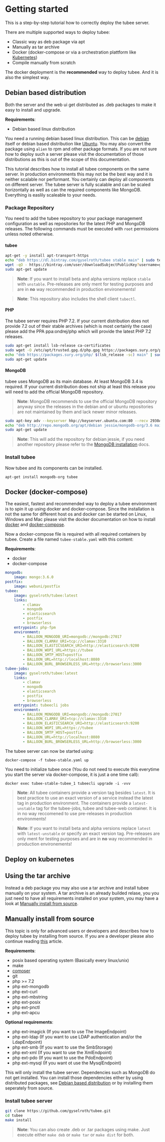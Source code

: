 # Getting started

This is a step-by-step tutorial how to correctly deploy the tubee server.

There are multiple supported ways to deploy tubee:

* Classic way as deb package via apt
* Manually as tar archive
* Docker (docker-compose or via a orchestration plattform like [Kubernetes](https://kubernetes.io/docs/concepts/overview/what-is-kubernetes/))
* Compile manually from scratch

The docker deployment is the **recommended** way to deploy tubee. And it is also the simplest way.

## Debian based distribution

Both the server and the web ui get distributed as .deb packages to make it easy to install and upgrade.

**Requirements**:
* Debian based linux distribution

You need a running debian based linux distribution. This can be [debian](https://www.debian.org) itself or debian based distribution like [Ubuntu](https://www.ubuntu.com). You may also convert the package using `alien` to rpm and other package formats. 
If you are not sure how to deploy such a server please visit the documentation of those distributions as this is out of the scope of this documentation.

This tutorial describes how to install all tubee components on the same server. In production environments this may not be the best way and it is neither scalable nor performant. You certainly can deploy all components on different server. The tubee server is fully scalable and can be scaled horizontally as well as can the required components like MongoDB. Everything is easlily scaleable to your needs.

### Package Repository

You need to add the tubee repository to your package management configuration as well as repositories for the latest PHP and MongoDB releases.
The following commands must be executed with `root` permissions unless noted otherwise.

#### tubee
```sh
apt-get -y install apt-transport-https
echo "deb https://dl.bintray.com/gyselroth/tubee stable main" | sudo tee -a /etc/apt/sources.list
wget -qO - https://bintray.com/user/downloadSubjectPublicKey?username=gyselroth | sudo apt-key add -
sudo apt-get update
```

>**Note**: If you want to install beta and alpha versions replace `stable` with `unstable`. Pre-releases are only ment for testing purposes and are in **no** way recommended in production environements!

>**Note**: This repository also includes the shell client `tubectl`.

#### PHP
The tubee server requires PHP 7.2. If your current distribution does not provide 7.2 out of their stable archives (which is most certainly the case) please add the PPA ppa:ondrej/php which will provide the latest PHP 7.2 releases.

```sh
sudo apt-get install lsb-release ca-certificates
sudo wget -O /etc/apt/trusted.gpg.d/php.gpg https://packages.sury.org/php/apt.gpg
echo "deb https://packages.sury.org/php/ $(lsb_release -sc) main" | sudo tee /etc/apt/sources.list.d/php.list
sudo apt-get update
```

#### MongoDB
tubee uses MongoDB as its main database. At least MongoDB 3.4 is required. If your current distribution does not ship at least this release you will need to add the official MongoDB repository.

>**Note**: MongoDB recommends to use the official MongoDB repository anyway since the releases in the debian and or ubuntu repositories are not maintained by them and lack newer minor releases.

```sh
sudo apt-key adv --keyserver hkp://keyserver.ubuntu.com:80 --recv 2930ADAE8CAF5059EE73BB4B58712A2291FA4AD5
echo "deb http://repo.mongodb.org/apt/debian jessie/mongodb-org/3.6 main" | sudo tee /etc/apt/sources.list.d/mongodb-org-3.6.list
sudo apt-get update
``` 

>**Note**: This will add the repository for debian jessie, if you need another repository please refer to the [MongoDB installation](https://docs.mongodb.com/manual/administration/install-on-linux/) docs.

### Install tubee
Now tubee and its components can be installed.
```
apt-get install mongodb-org tubee
```

## Docker (docker-compose)

The easiest, fastest and recommended way to deploy a tubee environment is to spin it up using docker and docker-compose.
Since the installation is not the same for different host os and docker can be started on Linux, Windows and Mac please visit 
the docker documentation on how to install [docker](https://docs.docker.com/install) and [docker-compose](https://docs.docker.com/compose/install).

Now a docker-compose file is required with all required containers by tubee.
Create a file named `tubee-stable.yaml` with this content:

**Requirements**:
* docker
* docker-compose


```yaml
mongodb:
    image: mongo:3.6.0
postfix:
    image: webuni/postfix
tubee:
    image: gyselroth/tubee:latest
    links:
        - clamav
        - mongodb
        - elasticsearch
        - postfix
        - browserless
    entrypoint: php-fpm
    environment:
        - BALLOON_MONGODB_URI=mongodb://mongodb:27017
        - BALLOON_CLAMAV_URI=tcp://clamav:3310
        - BALLOON_ELASTICSEARCH_URI=http://elasticsearch:9200
        - BALLOON_WOPI_URL=https://tubee
        - BALLOON_SMTP_HOST=postfix
        - BALLOON_URL=http://localhost:8080
        - BALLOON_BURL_BROWSERLESS_URL=http://browserless:3000
tubee-jobs:
    image: gyselroth/tubee:latest
    links:
        - clamav
        - mongodb
        - elasticsearch
        - postfix
        - browserless
    entrypoint: tubeecli jobs
    environment:
        - BALLOON_MONGODB_URI=mongodb://mongodb:27017
        - BALLOON_CLAMAV_URI=tcp://clamav:3310
        - BALLOON_ELASTICSEARCH_URI=http://elasticsearch:9200
        - BALLOON_WOPI_URL=https://tubee
        - BALLOON_SMTP_HOST=postfix
        - BALLOON_URL=http://localhost:8080
        - BALLOON_BURL_BROWSERLESS_URL=http://browserless:3000
```

The tubee server can now be started using:
```
docker-compose -f tubee-stable.yaml up
```

You need to initialize tubee once (You do not need to execute this everytime you start the server via docker-compose, it is just a one time call):
```
docker exec tubee-stable-tubee_1 tubeecli upgrade -i -vvv
```

>**Note**: All tubee containers provide a version tag besides `latest`. It is best practice to use an exact version of a service instead the latest tag in production environment.
The containers provide a `latest-unstable` tag for the tubee-jobs, tubee and tubee-web container. It is in no way reccomened to use pre-releases in production environments! 

>**Note**: If you want to install beta and alpha versions replace `latest` with `latest-unstable` or specify an exact version tag. Pre-releases are only ment for testing purposes and are in **no** way recommended in production environements!

## Deploy on kubernetes

## Using the tar archive
Instead a deb package you may also use a tar archive and install tubee manually on your system. 
A tar archive is an already builded relase, you you just need to have all requirements installed on your system, you may have a look at [Manually install from source](#manually-install-from-source).

## Manually install from source

This topic is only for advanced users or developers and describes how to deploy tubee by installing from source.
If you are a developer please also continue reading [this](https://github.com/gyselroth/tubee/blob/master/CONTRIBUTING.md) article.

**Requirements**:
* posix based operating system (Basically every linux/unix)
* make
* [comoser](https://getcomposer.org/download/)
* git
* php >= 7.2
* php ext-mongodb
* php ext-curl
* php ext-mbstring
* php ext-posix
* php ext-pnctl
* php ext-apcu

**Optional requirements**:

* php ext-imagick (If you want to use The ImageEndpoint)
* php ext-ldap (If you want to use LDAP authentication and/or the LdapEndpoint)
* php ext-smb (If you want to use the SmbStorage)
* php ext-xml (If you want to use the XmlEndpoint)
* php ext-pdo (If you want to use the PdoEndpoint)
* php ext-mysql (If you want ot use the MysqlEndpoint)

This will only install the tubee server. Dependencies such as MongoDB do not get installed.
You can install those dependencies either by using distributed packages, see [Debian based distribution](#debian-based-distribution) or by installing them seperately from source.

### Install tubee server
```sh
git clone https://github.com/gyselroth/tubee.git
cd tubee
make install
```

>**Note**: You can also create .deb or .tar packages using make. Just execute either `make deb` or `make tar` or `make dist` for both.
